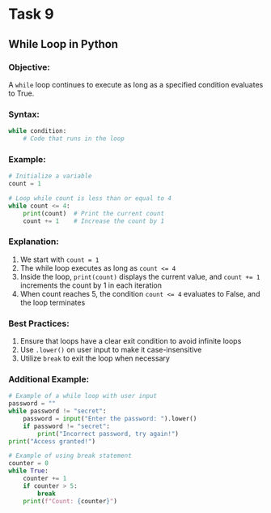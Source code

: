 # Task 9

## While Loop in Python

### Objective:

A `while` loop continues to execute as long as a specified condition evaluates to True.

### Syntax:
```python
while condition:
    # Code that runs in the loop
```

### Example:
```python
# Initialize a variable
count = 1

# Loop while count is less than or equal to 4
while count <= 4:
    print(count)  # Print the current count
    count += 1    # Increase the count by 1
```

### Explanation:
1. We start with `count = 1`
2. The while loop executes as long as `count <= 4`
3. Inside the loop, `print(count)` displays the current value, and `count += 1` increments the count by 1 in each iteration
4. When count reaches 5, the condition `count <= 4` evaluates to False, and the loop terminates

### Best Practices:
1. Ensure that loops have a clear exit condition to avoid infinite loops
2. Use `.lower()` on user input to make it case-insensitive
3. Utilize `break` to exit the loop when necessary

### Additional Example:
```python
# Example of a while loop with user input
password = ""
while password != "secret":
    password = input("Enter the password: ").lower()
    if password != "secret":
        print("Incorrect password, try again!")
print("Access granted!")

# Example of using break statement
counter = 0
while True:
    counter += 1
    if counter > 5:
        break
    print(f"Count: {counter}")
```
